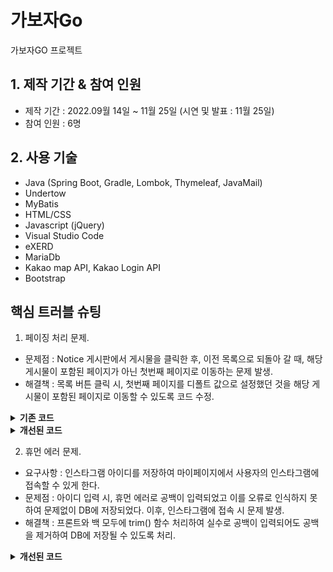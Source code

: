 # 가보자Go
가보자GO 프로젝트

## 1. 제작 기간 & 참여 인원
- 제작 기간 : 2022.09월 14일 ~ 11월 25일 (시연 및 발표 : 11월 25일)
- 참여 인원 : 6명

## 2. 사용 기술
- Java (Spring Boot, Gradle, Lombok, Thymeleaf, JavaMail)
- Undertow
- MyBatis
- HTML/CSS
- Javascript (jQuery)
- Visual Studio Code
- eXERD
- MariaDb
- Kakao map API, Kakao Login API
- Bootstrap

## 핵심 트러블 슈팅
1. 페이징 처리 문제.
- 문제점 : Notice 게시판에서 게시물을 클릭한 후, 이전 목록으로 되돌아 갈 때, 해당 게시물이 포함된 페이지가 아닌 첫번째 페이지로 이동하는 문제 발생.
- 해결책 : 목록 버튼 클릭 시, 첫번째 페이지를 디폴트 값으로 설정했던 것을 해당 게시물이 포함된 페이지로 이동할 수 있도록 코드 수정.
<details>
<summary><b>기존 코드</b></summary>
<div markdown="1">

1. noticeListPage.html
```java
<a data-th-href="@{noticeDetail(no=${notice.no})}"
   data-th-text="${notice.title == ''} ? '(제목없음)' : ${notice.title}">제목</a>
```
2. NoticeController 
```java
@GetMapping("noticeDetail")
public void noticeDetail(int no, Model model) throws Exception {

  noticeService.addHits(no); // 조회수
  Notice notice = noticeService.get(no);

    if (notice == null) {
      throw new Exception("해당 번호의 게시글이 없습니다!");
    }

    model.addAttribute("notice", notice);

}
```
3. noticeDetail.html
```java
<button class="btn btn-secondary py-3 px-5"
               th:onclick="|location.href='@{/support/notice/noticeListPage?page=1}'|"
               type="button">목록</button>
               
```
</div>
</details>

<details>
<summary><b>개선된 코드</b></summary>
<div markdown="1">

1. noticeListPage.html
- 해결책 : 서버에서 받아 온 page 값을 파라미터로 주기 위해 코드 추가
```java
<a data-th-href="@{noticeDetail(no=${notice.no}, page=${page})}"
   data-th-text="${notice.title == ''} ? '(제목없음)' : ${notice.title}">제목</a>
```

2. NoticeController
- 해결책 : page 데이터를 뷰단으로 넘기기 위해 코드 추가
```java
@GetMapping("noticeDetail")
public void noticeDetail(int no, Model model, @RequestParam("page") Integer page) throws Exception {

  noticeService.addHits(no); // 조회수
  Notice notice = noticeService.get(no);

    if (notice == null) {
      throw new Exception("해당 번호의 게시글이 없습니다!");
    }

    model.addAttribute("notice", notice);
    model.addAttribute("page", page);

}
```
3. noticeDetail.html
- 해결책 : '목록' 버튼 클릭 시, 해당 게시물이 포함된 목록으로 되돌아 가기 위해 코드 수정
```java
 <button class="btn btn-secondary py-3 px-5"
                th:onclick="|location.href='@{/support/notice/noticeListPage(page=${page})}'|"
                type="button">목록</button>
```
</div>
</details>

2. 휴먼 에러 문제.
- 요구사항 : 인스타그램 아이디를 저장하여 마이페이지에서 사용자의 인스타그램에 접속할 수 있게 한다.
- 문제점 : 아이디 입력 시, 휴먼 에러로 공백이 입력되었고 이를 오류로 인식하지 못하여 문제없이 DB에 저장되었다. 이후, 인스타그램에 접속 시 문제 발생.
- 해결책 : 프론트와 백 모두에 trim() 함수 처리하여 실수로 공백이 입력되어도 공백을 제거하여 DB에 저장될 수 있도록 처리.

<details>
<summary><b>개선된 코드</b></summary>
<div markdown="1">

1. ModifyMyPageController
- 해결책 : ModifyMyPageController 의 profileUpdate() 메서드에 trim() 함수 추가
```java
@PostMapping("profileUpdate")
public String profileUpdate() {
  saveMember.setNickName(member.getNickName().trim());      
}
```

2. profileDetail.html
- 해결책 : trim() 함수를 포함한 snsAddressBlankCheck() 메서드를 추가하고 인스타그램 아이디 입력칸에 onchange 이벤트 사용

```java
<script>
  function snsAddressBlankCheck() {
    let snsAddressInput = document.querySelector("#snsAddress")
	document.querySelector("#snsAddress").value = snsAddressInput.value.trim();
  }  
</script>    
```

```java
<html>
  <div class="form-group">
    <label>INSTAGRAM</label>
      <input name='snsAddress' type="text" class="form-control" id="snsAddress" onchange="snsAddressBlankCheck()"
	     placeholder="인스타그램 아이디를 입력해 주세요."
	     data-th-value="${member.snsAddress}">
  </div>
</html>    
```

</div>
</details>
